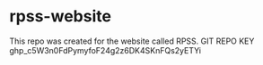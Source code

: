 # rpss-website
This repo was created for the website called RPSS.
GIT REPO KEY 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
